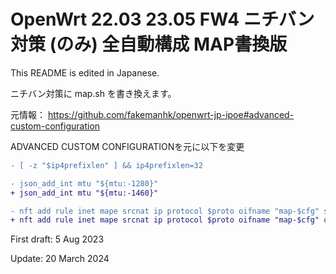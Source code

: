 # OpenWrt 22.03 23.05 FW4 ニチバン対策 (のみ) 全自動構成 MAP書換版
This README is edited in Japanese.

ニチバン対策に map.sh を書き換えます。

元情報：
https://github.com/fakemanhk/openwrt-jp-ipoe#advanced-custom-configuration

ADVANCED CUSTOM CONFIGURATIONを元に以下を変更

```diff
- [ -z "$ip4prefixlen" ] && ip4prefixlen=32

- json_add_int mtu "${mtu:-1280}"
+ json_add_int mtu "${mtu:-1460}"

- nft add rule inet mape srcnat ip protocol $proto oifname "map-$cfg" snat ip to $(eval "echo \$RULE_${k}_IPV4ADDR") : numgen inc mod $portcount map { $allports }
+ nft add rule inet mape srcnat ip protocol $proto oifname "map-$cfg" counter packets 0 bytes 0 snat ip to $(eval "echo \$RULE_${k}_IPV4ADDR") : numgen inc mod $portcount map { $allports } comment "MAP-E $proto SNAT on map-$cfg with PSID port-mapping"
```

First draft: 5 Aug 2023

Update: 20 March 2024
